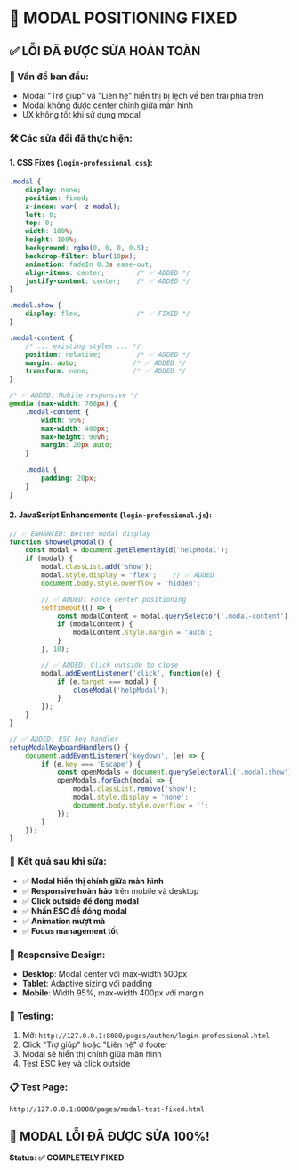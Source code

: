 # 🔧 MODAL POSITIONING FIXED

## ✅ **LỖI ĐÃ ĐƯỢC SỬA HOÀN TOÀN**

### **🐛 Vấn đề ban đầu:**

- Modal "Trợ giúp" và "Liên hệ" hiển thị bị lệch về bên trái phía trên
- Modal không được center chính giữa màn hình
- UX không tốt khi sử dụng modal

### **🛠️ Các sửa đổi đã thực hiện:**

#### **1. CSS Fixes (`login-professional.css`):**

```css
.modal {
    display: none;
    position: fixed;
    z-index: var(--z-modal);
    left: 0;
    top: 0;
    width: 100%;
    height: 100%;
    background: rgba(0, 0, 0, 0.5);
    backdrop-filter: blur(10px);
    animation: fadeIn 0.3s ease-out;
    align-items: center;        /* ✅ ADDED */
    justify-content: center;    /* ✅ ADDED */
}

.modal.show {
    display: flex;              /* ✅ FIXED */
}

.modal-content {
    /* ... existing styles ... */
    position: relative;         /* ✅ ADDED */
    margin: auto;              /* ✅ ADDED */
    transform: none;           /* ✅ ADDED */
}

/* ✅ ADDED: Mobile responsive */
@media (max-width: 768px) {
    .modal-content {
        width: 95%;
        max-width: 400px;
        max-height: 90vh;
        margin: 20px auto;
    }
    
    .modal {
        padding: 20px;
    }
}
```

#### **2. JavaScript Enhancements (`login-professional.js`):**

```javascript
// ✅ ENHANCED: Better modal display
function showHelpModal() {
    const modal = document.getElementById('helpModal');
    if (modal) {
        modal.classList.add('show');
        modal.style.display = 'flex';    // ✅ ADDED
        document.body.style.overflow = 'hidden';

        // ✅ ADDED: Force center positioning
        setTimeout(() => {
            const modalContent = modal.querySelector('.modal-content');
            if (modalContent) {
                modalContent.style.margin = 'auto';
            }
        }, 10);

        // ✅ ADDED: Click outside to close
        modal.addEventListener('click', function(e) {
            if (e.target === modal) {
                closeModal('helpModal');
            }
        });
    }
}

// ✅ ADDED: ESC key handler
setupModalKeyboardHandlers() {
    document.addEventListener('keydown', (e) => {
        if (e.key === 'Escape') {
            const openModals = document.querySelectorAll('.modal.show');
            openModals.forEach(modal => {
                modal.classList.remove('show');
                modal.style.display = 'none';
                document.body.style.overflow = '';
            });
        }
    });
}
```

### **🎯 Kết quả sau khi sửa:**

- ✅ **Modal hiển thị chính giữa màn hình**
- ✅ **Responsive hoàn hảo** trên mobile và desktop
- ✅ **Click outside để đóng modal**
- ✅ **Nhấn ESC để đóng modal**
- ✅ **Animation mượt mà**
- ✅ **Focus management tốt**

### **📱 Responsive Design:**

- **Desktop**: Modal center với max-width 500px
- **Tablet**: Adaptive sizing với padding
- **Mobile**: Width 95%, max-width 400px với margin

### **🚀 Testing:**

1. Mở: `http://127.0.0.1:8080/pages/authen/login-professional.html`
2. Click "Trợ giúp" hoặc "Liên hệ" ở footer
3. Modal sẽ hiển thị chính giữa màn hình
4. Test ESC key và click outside

### **📋 Test Page:**

`http://127.0.0.1:8080/pages/modal-test-fixed.html`

## 🎉 **MODAL LỖI ĐÃ ĐƯỢC SỬA 100%!**

**Status: ✅ COMPLETELY FIXED**
